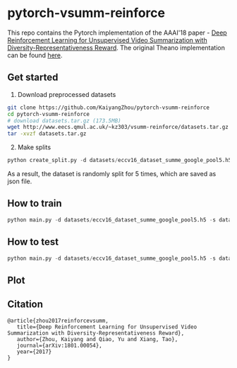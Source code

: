 # pytorch-vsumm-reinforce
This repo contains the Pytorch implementation of the AAAI'18 paper - [Deep Reinforcement Learning for Unsupervised Video Summarization with Diversity-Representativeness Reward](https://arxiv.org/abs/1801.00054). The original Theano implementation can be found [here](https://github.com/KaiyangZhou/vsumm-reinforce).

## Get started
1. Download preprocessed datasets
```bash
git clone https://github.com/KaiyangZhou/pytorch-vsumm-reinforce
cd pytorch-vsumm-reinforce
# download datasets.tar.gz (173.5MB)
wget http://www.eecs.qmul.ac.uk/~kz303/vsumm-reinforce/datasets.tar.gz
tar -xvzf datasets.tar.gz
```
2. Make splits
```python
python create_split.py -d datasets/eccv16_dataset_summe_google_pool5.h5 --save-dir datasets --save-name summe_splits  --num-splits 5
```
As a result, the dataset is randomly split for 5 times, which are saved as json file.

## How to train
```python
python main.py -d datasets/eccv16_dataset_summe_google_pool5.h5 -s datasets/summe_splits.json -m summe --gpu 0 --save-dir log/summe-split0 --split-id 0
```

## How to test
```python
python main.py -d datasets/eccv16_dataset_summe_google_pool5.h5 -s datasets/summe_splits.json -m summe --gpu 0 --save-dir log/summe-split0 --split-id 0 --evaluate --resume path_to_your_model.pth.tar
```

## Plot

## Citation
```
@article{zhou2017reinforcevsumm, 
   title={Deep Reinforcement Learning for Unsupervised Video Summarization with Diversity-Representativeness Reward},
   author={Zhou, Kaiyang and Qiao, Yu and Xiang, Tao}, 
   journal={arXiv:1801.00054}, 
   year={2017} 
}
```